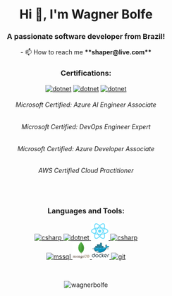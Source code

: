 <h1 align="center">Hi 👋, I'm Wagner Bolfe</h1>
<h3 align="center">A passionate software developer from Brazil!</h3>

<p align="center">
  - 📫 How to reach me <strong>**shaper@live.com**</strong>
</p>

<h3 align="center">Certifications:</h3>
<p align="center"> 
  <a href="https://learn.microsoft.com/pt-br/users/wagnerbolfe/credentials/cd1154630b347d35" target="_blank" rel="noreferrer"><img src="https://learn.microsoft.com/media/learn/certification/badges/microsoft-certified-expert-badge.svg" alt="dotnet" width="100"height="100"/></a>
  <a href="https://learn.microsoft.com/en-us/users/wagnerbolfe/credentials/881d0590cef12838" target="_blank" rel="noreferrer"><img src="https://learn.microsoft.com/media/learn/certification/badges/microsoft-certified-associate-badge.svg" alt="dotnet" width="100"height="100"/></a>
  <a href="https://cp.certmetrics.com/amazon/en/public/verify/credential/79808213424f4ff880254e79e9ea4846" target="_blank" rel="noreferrer"><img src="https://images.credly.com/size/340x340/images/00634f82-b07f-4bbd-a6bb-53de397fc3a6/image.png" alt="dotnet" width="100"height="100"/></a>
  <p align="center">
    <h6 align="center">Microsoft Certified: Azure AI Engineer Associate</h6>
    <h6 align="center">Microsoft Certified: DevOps Engineer Expert</h6>
    <h6 align="center">Microsoft Certified: Azure Developer Associate</h6>
    <h6 align="center">AWS Certified Cloud Practitioner</h6>
  </p>
</p>
</br>
<h3 align="center">Languages and Tools:</h3>
<p align="center"> 
  <a href="https://go.dev/" target="_blank" rel="noreferrer"> <img src="https://cdn.jsdelivr.net/gh/devicons/devicon@latest/icons/go/go-original.svg" alt="csharp" width="40" height="40"/> </a>
  <a href="https://go.dev/" target="_blank" rel="noreferrer"> <img src="https://cdn.jsdelivr.net/gh/devicons/devicon@latest/icons/csharp/csharp-original.svg" alt="dotnet" width="40" height="40"/> </a>
  <a href="https://react.dev/" target="_blank" rel="noreferrer"> <img src="https://raw.githubusercontent.com/devicons/devicon/master/icons/react/react-original.svg" alt="csharp" width="40" height="40"/> </a>
  <a href="https://nextjs.org/" target="_blank" rel="noreferrer"> <img src="https://cdn.jsdelivr.net/gh/devicons/devicon@latest/icons/nextjs/nextjs-original.svg" alt="csharp" width="40" height="40"/> </a>
  </br>
  <a href="https://www.postgresql.org/" target="_blank" rel="noreferrer"> <img src="https://cdn.jsdelivr.net/gh/devicons/devicon@latest/icons/postgresql/postgresql-original-wordmark.svg" alt="mssql" width="40" height="40"/> </a> 
  <a href="https://www.mongodb.com/" target="_blank" rel="noreferrer"> <img src="https://raw.githubusercontent.com/devicons/devicon/master/icons/mongodb/mongodb-original-wordmark.svg" alt="mongodb" width="40" height="40"/> </a>
  <a href="https://www.docker.com/" target="_blank" rel="noreferrer"> <img src="https://raw.githubusercontent.com/devicons/devicon/master/icons/docker/docker-original-wordmark.svg" alt="docker" width="40" height="40"/> </a>
  <a href="https://git-scm.com/" target="_blank" rel="noreferrer"> <img src="https://www.vectorlogo.zone/logos/git-scm/git-scm-icon.svg" alt="git" width="40" height="40"/> </a> 
</p>
</br>
<p align="center"><img align="center" src="https://github-readme-stats.vercel.app/api/top-langs?username=wagnerbolfe&theme=radical&show_icons=true&locale=en&layout=compact" alt="wagnerbolfe" /></p>

